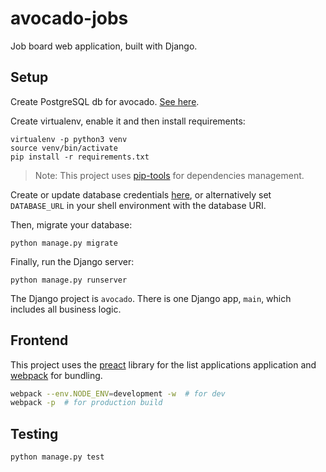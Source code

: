 # avocado-jobs

Job board web application, built with Django.


## Setup

Create PostgreSQL db for avocado. [See here](https://gist.github.com/sirodoht/0666e232e1baf76f76bac43eb2600e2b).

Create virtualenv, enable it and then install requirements:
```
virtualenv -p python3 venv
source venv/bin/activate
pip install -r requirements.txt
```

> Note: This project uses [pip-tools](https://github.com/jazzband/pip-tools) for dependencies management.

Create or update database credentials [here](https://github.com/sirodoht/avocado-jobs/blob/master/avocado/settings.py#L95-L102),
or alternatively set `DATABASE_URL` in your shell environment with the database URI.

Then, migrate your database:
```
python manage.py migrate
```

Finally, run the Django server:
```
python manage.py runserver
```

The Django project is `avocado`. There is one Django app, `main`, which includes
all business logic.


## Frontend

This project uses the [preact](https://github.com/developit/preact) library for the list applications application
and [webpack](https://webpack.js.org/) for bundling.

```sh
webpack --env.NODE_ENV=development -w  # for dev
webpack -p  # for production build
```


## Testing

```
python manage.py test
```
